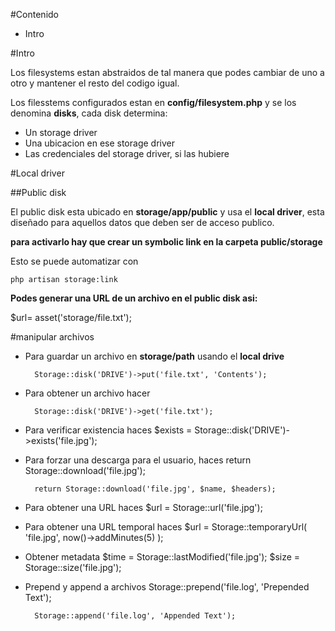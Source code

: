 

#Contenido


* Intro




#Intro

Los filesystems estan abstraidos de tal manera que podes cambiar de uno a otro y mantener el resto del codigo igual.

Los filesstems configurados estan en **config/filesystem.php** y se los denomina **disks**, cada disk determina:
* Un storage driver
* Una ubicacion en ese storage driver
* Las credenciales del storage driver, si las hubiere


#Local driver

##Public disk

El public disk esta ubicado en **storage/app/public** y usa el **local driver**, esta diseñado para aquellos datos que deben ser de acceso publico.

**para activarlo hay que crear un symbolic link en la carpeta public/storage**

Esto se puede automatizar con
	
	php artisan storage:link


**Podes generar una URL de un archivo en el public disk asi:**

$url= asset('storage/file.txt');


#manipular archivos

* Para guardar un archivo en **storage/path**  usando el **local drive**

		Storage::disk('DRIVE')->put('file.txt', 'Contents');

* Para obtener un archivo hacer

		Storage::disk('DRIVE')->get('file.txt');
	
* Para verificar existencia haces
		$exists = Storage::disk('DRIVE')->exists('file.jpg');

* Para forzar una descarga para el usuario, haces
		return Storage::download('file.jpg');
	
		return Storage::download('file.jpg', $name, $headers);

* Para obtener una URL haces
			$url = Storage::url('file.jpg');

* Para obtener una URL temporal haces
		 $url = Storage::temporaryUrl(
    		'file.jpg', now()->addMinutes(5)
		);
* Obtener metadata
		$time = Storage::lastModified('file.jpg');
		$size = Storage::size('file.jpg');
* Prepend y append a archivos
		Storage::prepend('file.log', 'Prepended Text');
		
		Storage::append('file.log', 'Appended Text');
<!--stackedit_data:
eyJoaXN0b3J5IjpbOTk1NTQ3NzgxXX0=
-->